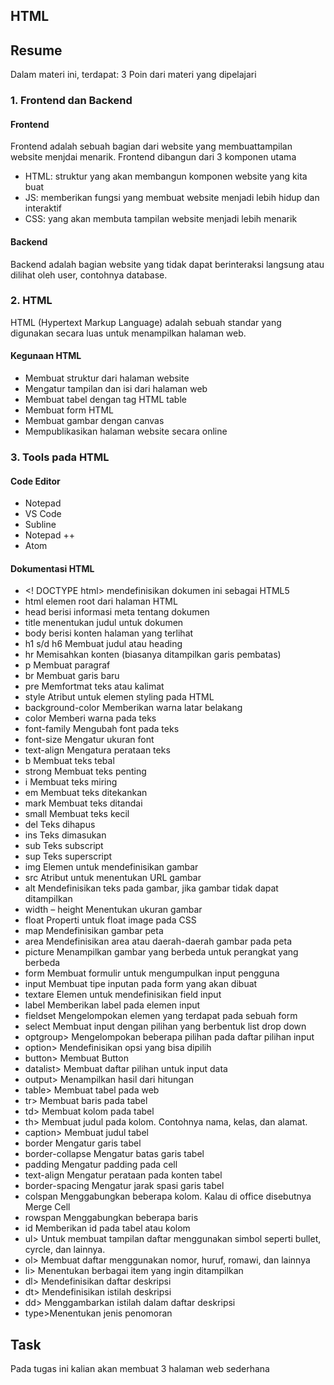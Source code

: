 ## HTML

## Resume
Dalam materi ini, terdapat:
3 Poin dari materi yang dipelajari

### 1. Frontend dan Backend
#### Frontend
Frontend adalah sebuah bagian dari website yang membuattampilan website menjdai menarik. Frontend dibangun dari 3 komponen utama
- HTML: struktur yang akan membangun komponen website yang kita buat
- JS: memberikan fungsi yang membuat website menjadi lebih hidup dan interaktif
- CSS: yang akan membuta tampilan website menjadi lebih menarik
#### Backend
Backend adalah bagian website yang tidak dapat berinteraksi langsung atau dilihat oleh user, contohnya database.

### 2. HTML
HTML (Hypertext Markup Language) adalah sebuah standar yang digunakan secara luas untuk menampilkan halaman web.
#### Kegunaan HTML
- Membuat struktur dari halaman website 
- Mengatur tampilan dan isi dari halaman web
- Membuat tabel dengan tag HTML table
- Membuat form HTML
- Membuat gambar dengan canvas
- Mempublikasikan halaman website secara online

### 3. Tools pada HTML
#### Code Editor
- Notepad
- VS Code
- Subline
- Notepad ++
- Atom
#### Dokumentasi HTML
- <! DOCTYPE html> mendefinisikan dokumen ini sebagai HTML5 
- html elemen root dari halaman HTML 
- head berisi informasi meta tentang dokumen 
- title menentukan judul untuk dokumen 
- body berisi konten halaman yang terlihat
- h1   s/d h6	 Membuat judul atau heading
- hr	 Memisahkan konten (biasanya ditampilkan garis pembatas)
- p	     Membuat paragraf
- br	 Membuat garis baru
- pre	 Memfortmat teks atau kalimat
-  style	            Atribut untuk elemen styling pada HTML
- background-color	    Memberikan warna latar belakang
- color	 Memberi        warna pada teks
- font-family	        Mengubah font pada teks
- font-size	            Mengatur ukuran font
- text-align	        Mengatura perataan teks
- b	            Membuat teks tebal
- strong	    Membuat teks penting
- i	            Membuat teks miring
- em	        Membuat teks ditekankan
- mark	        Membuat teks ditandai
- small	        Membuat teks kecil
- del	 Teks dihapus
- ins	 Teks dimasukan
- sub	 Teks subscript
- sup	 Teks superscript
- img	            Elemen untuk mendefinisikan gambar
- src	            Atribut untuk menentukan URL gambar
- alt	            Mendefinisikan teks pada gambar, jika gambar tidak dapat ditampilkan
- width – height	Menentukan ukuran gambar
- float	            Properti untuk float image pada CSS
- map	            Mendefinisikan gambar peta
- area	            Mendefinisikan area atau daerah-daerah gambar pada peta
- picture	        Menampilkan gambar yang berbeda untuk perangkat yang berbeda
- form	    Membuat formulir untuk mengumpulkan input pengguna
- input	    Membuat tipe inputan pada form yang akan dibuat
- textare	Elemen untuk mendefinisikan field input
- label	    Memberikan label pada elemen input
- fieldset	    Mengelompokan elemen yang terdapat pada sebuah form
- select	    Membuat input dengan pilihan yang berbentuk list drop down
- optgroup>	Mengelompokan beberapa pilihan pada daftar pilihan input
- option>	    Mendefinisikan opsi yang bisa dipilih
- button>	    Membuat Button
- datalist>	Membuat daftar pilihan untuk input data
- output>	    Menampilkan hasil dari hitungan
- table>	Membuat tabel pada web
- tr>	    Membuat baris pada tabel
- td>	    Membuat kolom pada tabel
- th>	    Membuat judul pada kolom. Contohnya nama, kelas, dan alamat.
- caption>	        Membuat judul tabel
- border	        Mengatur garis tabel
- border-collapse	Mengatur batas garis tabel
- padding	        Mengatur padding pada cell
- text-align	    Mengatur perataan pada konten tabel
- border-spacing	Mengatur jarak spasi garis tabel
- colspan	Menggabungkan beberapa kolom. Kalau di office disebutnya Merge Cell
- rowspan	Menggabungkan beberapa baris
- id	    Memberikan id pada tabel atau kolom
- ul>	Untuk membuat tampilan daftar menggunakan simbol seperti bullet, cyrcle, dan lainnya.
- ol>	Membuat daftar menggunakan nomor, huruf, romawi, dan lainnya
- li>	Menentukan berbagai item yang ingin ditampilkan
- dl>	Mendefinisikan daftar deskripsi
- dt>	Mendefinisikan istilah deskripsi
- dd>	Menggambarkan istilah dalam daftar deskripsi
- type>Menentukan jenis penomoran

## Task
Pada tugas ini kalian akan membuat 3 halaman web sederhana

 

